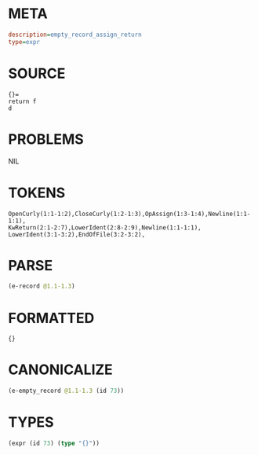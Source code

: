 # META
~~~ini
description=empty_record_assign_return
type=expr
~~~
# SOURCE
~~~roc
{}=
return f
d
~~~
# PROBLEMS
NIL
# TOKENS
~~~zig
OpenCurly(1:1-1:2),CloseCurly(1:2-1:3),OpAssign(1:3-1:4),Newline(1:1-1:1),
KwReturn(2:1-2:7),LowerIdent(2:8-2:9),Newline(1:1-1:1),
LowerIdent(3:1-3:2),EndOfFile(3:2-3:2),
~~~
# PARSE
~~~clojure
(e-record @1.1-1.3)
~~~
# FORMATTED
~~~roc
{}
~~~
# CANONICALIZE
~~~clojure
(e-empty_record @1.1-1.3 (id 73))
~~~
# TYPES
~~~clojure
(expr (id 73) (type "{}"))
~~~
